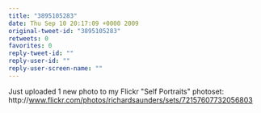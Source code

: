 ```yaml
---
title: "3895105283"
date: Thu Sep 10 20:17:09 +0000 2009
original-tweet-id: "3895105283"
retweets: 0
favorites: 0
reply-tweet-id: ""
reply-user-id: ""
reply-user-screen-name: ""
---
```

Just uploaded 1 new photo to my Flickr "Self Portraits" photoset: http://<a href="https://www.flickr.com/photos/richardsaunders/sets/72157607732056803">www.flickr.com/photos/richardsaunders/sets/72157607732056803</a>
